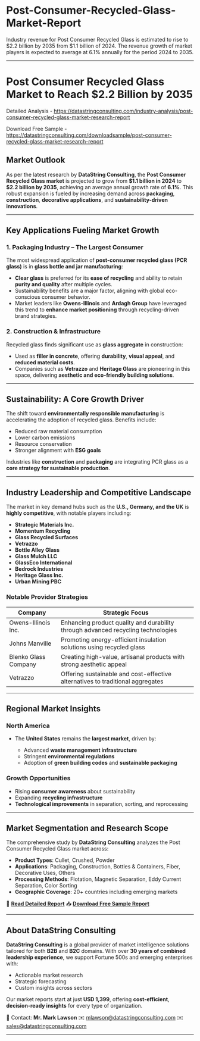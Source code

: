 # Post-Consumer-Recycled-Glass-Market-Report

Industry revenue for Post Consumer Recycled Glass is estimated to rise to $2.2 billion by 2035 from $1.1 billion of 2024. The revenue growth of market players is expected to average at 6.1% annually for the period 2024 to 2035.

---

# **Post Consumer Recycled Glass Market to Reach \$2.2 Billion by 2035**

Detailed Analysis - https://datastringconsulting.com/industry-analysis/post-consumer-recycled-glass-market-research-report

Download Free Sample - https://datastringconsulting.com/downloadsample/post-consumer-recycled-glass-market-research-report

## **Market Outlook**

As per the latest research by **DataString Consulting**, the **Post Consumer Recycled Glass market** is projected to grow from **\$1.1 billion in 2024** to **\$2.2 billion by 2035**, achieving an average annual growth rate of **6.1%**. This robust expansion is fueled by increasing demand across **packaging**, **construction**, **decorative applications**, and **sustainability-driven innovations**.

---

## **Key Applications Fueling Market Growth**

### **1. Packaging Industry – The Largest Consumer**

The most widespread application of **post-consumer recycled glass (PCR glass)** is in **glass bottle and jar manufacturing**:

* **Clear glass** is preferred for its **ease of recycling** and ability to retain **purity and quality** after multiple cycles.
* Sustainability benefits are a major factor, aligning with global eco-conscious consumer behavior.
* Market leaders like **Owens-Illinois** and **Ardagh Group** have leveraged this trend to **enhance market positioning** through recycling-driven brand strategies.

### **2. Construction & Infrastructure**

Recycled glass finds significant use as **glass aggregate** in construction:

* Used as **filler in concrete**, offering **durability**, **visual appeal**, and **reduced material costs**.
* Companies such as **Vetrazzo** and **Heritage Glass** are pioneering in this space, delivering **aesthetic and eco-friendly building solutions**.

---

## **Sustainability: A Core Growth Driver**

The shift toward **environmentally responsible manufacturing** is accelerating the adoption of recycled glass. Benefits include:

* Reduced raw material consumption
* Lower carbon emissions
* Resource conservation
* Stronger alignment with **ESG goals**

Industries like **construction** and **packaging** are integrating PCR glass as a **core strategy for sustainable production**.

---

## **Industry Leadership and Competitive Landscape**

The market in key demand hubs such as the **U.S., Germany, and the UK** is **highly competitive**, with notable players including:

* **Strategic Materials Inc.**
* **Momentum Recycling**
* **Glass Recycled Surfaces**
* **Vetrazzo**
* **Bottle Alley Glass**
* **Glass Mulch LLC**
* **GlassEco International**
* **Bedrock Industries**
* **Heritage Glass Inc.**
* **Urban Mining PBC**

### **Notable Provider Strategies**

| **Company**          | **Strategic Focus**                                                              |
| -------------------- | -------------------------------------------------------------------------------- |
| Owens-Illinois Inc.  | Enhancing product quality and durability through advanced recycling technologies |
| Johns Manville       | Promoting energy-efficient insulation solutions using recycled glass             |
| Blenko Glass Company | Creating high-value, artisanal products with strong aesthetic appeal             |
| Vetrazzo             | Offering sustainable and cost-effective alternatives to traditional aggregates   |

---

## **Regional Market Insights**

### **North America**

* The **United States** remains the **largest market**, driven by:

  * Advanced **waste management infrastructure**
  * Stringent **environmental regulations**
  * Adoption of **green building codes** and **sustainable packaging**

### **Growth Opportunities**

* Rising **consumer awareness** about sustainability
* Expanding **recycling infrastructure**
* **Technological improvements** in separation, sorting, and reprocessing

---

## **Market Segmentation and Research Scope**

The comprehensive study by **DataString Consulting** analyzes the Post Consumer Recycled Glass market across:

* **Product Types**: Cullet, Crushed, Powder
* **Applications**: Packaging, Construction, Bottles & Containers, Fiber, Decorative Uses, Others
* **Processing Methods**: Flotation, Magnetic Separation, Eddy Current Separation, Color Sorting
* **Geographic Coverage**: 20+ countries including emerging markets

📘 [**Read Detailed Report**](https://datastringconsulting.com/industry-analysis/post-consumer-recycled-glass-market-research-report)
📥 [**Download Free Sample Report**](https://datastringconsulting.com/downloadsample/post-consumer-recycled-glass-market-research-report)

---

## **About DataString Consulting**

**DataString Consulting** is a global provider of market intelligence solutions tailored for both **B2B** and **B2C** domains. With over **30 years of combined leadership experience**, we support Fortune 500s and emerging enterprises with:

* Actionable market research
* Strategic forecasting
* Custom insights across sectors

Our market reports start at just **USD 1,399**, offering **cost-efficient**, **decision-ready insights** for every type of organization.

📧 Contact:
**Mr. Mark Lawson**
✉️ [mlawson@datastringconsulting.com](mailto:mlawson@datastringconsulting.com)
✉️ [sales@datastringconsulting.com](mailto:sales@datastringconsulting.com)

---

